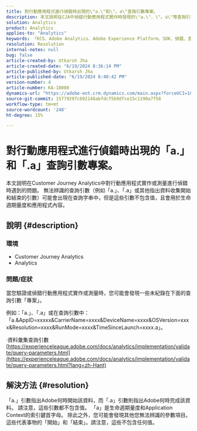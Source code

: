 ```yaml
---
title: 對行動應用程式進行偵錯時出現的\"a.\"和\"。a\"查詢引數專案。
description: 本文說明在CJA中偵錯行動應用程式實作時發現的\"a.\"、\"。a\"等查詢引數是Adobe資料收集流程的一部分。
solution: Analytics
product: Analytics
applies-to: "Analytics"
keywords: 「KCS、Adobe Analytics、Adobe Experience Platform、SDK、偵錯、查詢引數」
resolution: Resolution
internal-notes: null
bug: false
article-created-by: Utkarsh Jha
article-created-date: "6/19/2024 8:36:14 PM"
article-published-by: Utkarsh Jha
article-published-date: "6/19/2024 8:40:42 PM"
version-number: 4
article-number: KA-18080
dynamics-url: "https://adobe-ent.crm.dynamics.com/main.aspx?forceUCI=1&pagetype=entityrecord&etn=knowledgearticle&id=a247988f-7b2e-ef11-840a-00224809e160"
source-git-commit: 15779297c692148abfdcf5b9dfce15c1190a7f58
workflow-type: tm+mt
source-wordcount: '248'
ht-degree: 15%

---
```


# 對行動應用程式進行偵錯時出現的「a.」和「.a」查詢引數專案。


本文說明在Customer Journey Analytics中對行動應用程式實作或測量進行偵錯時遇到的問題。 無法辨識的查詢引數（例如「a.」、「.a」或其他指出資料收集開始和結束的引數）可能會出現在查詢字串中，但是這些引數不包含值，且會用於生命週期量度和應用程式內容。

## 說明 {#description}


### <b>環境</b>

- Customer Journey Analytics
- Analytics




### <b>問題/症狀</b>

當您驗證或偵錯行動應用程式實作或測量時，您可能會發現一些未紀錄在下面的查詢引數「專案」。

例如：「a.」、「.a」或在查詢引數中：「a.&amp;AppID=xxxxx&amp;CarrierName=xxxx&amp;DeviceName=xxxx&amp;OSVersion=xxxx&amp;Resolution=xxxx&amp;RunMode=xxxx&amp;TimeSinceLaunch=xxxx.a」。

·資料彙集查詢引數
[https://experienceleague.adobe.com/docs/analytics/implementation/validate/query-parameters.html](https://experienceleague.adobe.com/docs/analytics/implementation/validate/query-parameters.html?lang=zh-Hant)




## 解決方法 {#resolution}


「a.」引數指出Adobe何時開始該資料，而「.a」引數則指出Adobe何時完成該資料。 請注意，這些引數都不包含值。 「a」是生命週期量度和Application Context的索引鍵首字母。 除此之外，您可能會發現其他您無法辨識的參數項目。這些代表事物的「開始」和「結束」。請注意，這些不包含任何值。
